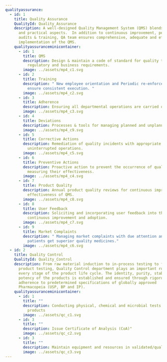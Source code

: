 ```yaml
---
qualityassurance:
  - id: 1
    title: Quality Assurance
    QualityId: Quality_Assurance
    description: A well-designed Quality Management System (QMS) blends regulatory
      and practical aspects.  In addition to continuous improvement, periodic
      audits & training, QA team ensures comprehensive, adequate and effective
      implementation of the QMS.
    qualityassuranceminicontainer:
      - id: 1
        title: QMS
        description: Design & maintain a code of standard for quality that meets
          regulatory and business requirements.
        image: ../assets/mp4_c1.svg
      - id: 2
        title: Training
        description: " New employee orientation and Periodic re-enforcement trainings to
          ensure consistent execution. "
        image: ../assets/mp4_c2.svg
      - id: 3
        title: Adherence
        description: Ensuring all departmental operations are carried out as per QMS.
        image: ../assets/mp4_c3.svg
      - id: 4
        title: Deviations
        description: Processes & tools for managing planned and unplanned deviations.
        image: ../assets/mp4_c9.svg
      - id: 5
        title: Corrective Actions
        description: Remediation of quality incidents with appropriate resolution for
          uninterrupted operations.
        image: ../assets/mp4_c5.svg
      - id: 6
        title: Preventive Actions
        description: Proactive action to prevent the occurrence of quality issues and
          measuring their effectiveness.
        image: ../assets/mp4_c4.svg
      - id: 7
        title: Product Quality
        description: Annual product quality reviews for continuous improvement and
          effectiveness of QMS.
        image: ../assets/mp4_c8.svg
      - id: 8
        title: User Feedback
        description: Soliciting and incorporating user feedback into the QMS for
          continuous improvement and adoption.
        image: ../assets/mp4_c7.svg
      - id: 9
        title: Market Complaints
        description: " Managing market complaints with due attention and care so that
          patients get superior quality medicines."
        image: ../assets/mp4_c6.svg
  - id: 2
    title: Quality Control
    QualityId: Quality_Control
    description: From raw material induction to in-process testing to finished
      product testing, Quality Control department plays an important role at
      every stage of the product life cycle. The identity, purity, stability and
      potency of the products is established and ensured through rigorous
      adherence to predetermined specifications of globally approved
      Pharmacopeia (USP, BP and IP).
    qualityassuranceminicontainer:
      - id: 1
        title: ""
        description: Conducting physical, chemical and microbial tests on materials and
          products
        image: ../assets/qc_c1.svg
      - id: 3
        title: ""
        description: Issue Certificate of Analysis (CoA)"
        image: ../assets/qc_c2.svg
      - id: 3
        title: ""
        description: Maintain equipment and resources in validated/qualified status
        image: ../assets/qc_c3.svg
---
```

